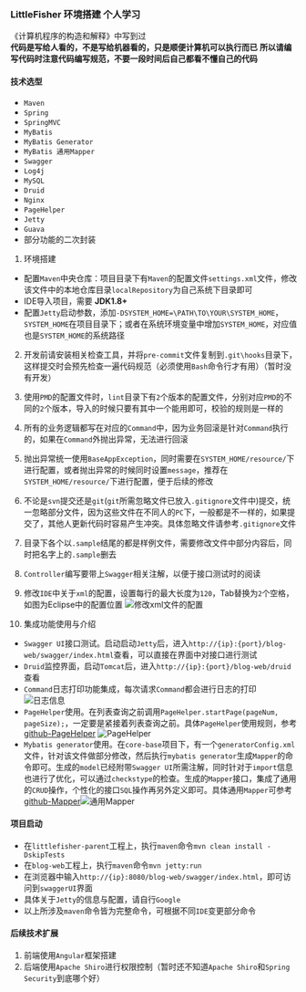### LittleFisher 环境搭建 个人学习
《计算机程序的构造和解释》中写到过  
**代码是写给人看的，不是写给机器看的，只是顺便计算机可以执行而已**
**所以请编写代码时注意代码编写规范，不要一段时间后自己都看不懂自己的代码**

#### 技术选型

 - `Maven`
 - `Spring`
 - `SpringMVC`
 - `MyBatis`
 - `MyBatis Generator`
 - `MyBatis 通用Mapper`
 - `Swagger`
 - `Log4j`
 - `MySQL`
 - `Druid`
 - `Nginx`
 - `PageHelper`
 - `Jetty`
 - `Guava`
 - 部分功能的二次封装

1. 环境搭建
  - 配置`Maven`中央仓库：项目目录下有`Maven`的配置文件`settings.xml`文件，修改该文件中的本地仓库目录`localRepository`为自己系统下目录即可
  - IDE导入项目，需要 **JDK1.8+**
  - 配置`Jetty`启动参数，添加`-DSYSTEM_HOME=\PATH\TO\YOUR\SYSTEM_HOME`，`SYSTEM_HOME`在项目目录下；或者在系统环境变量中增加`SYSTEM_HOME`，对应值也是`SYSTEM_HOME`的系统路径

2.  开发前请安装相关检查工具，并将`pre-commit`文件复制到`.git\hooks`目录下，这样提交时会预先检查一遍代码规范（必须使用`Bash`命令行才有用）（暂时没有开发）

3.  使用`PMD`的配置文件时，`lint`目录下有`2`个版本的配置文件，分别对应`PMD`的不同的`2`个版本，导入的时候只要有其中一个能用即可，校验的规则是一样的

4.  所有的业务逻辑都写在对应的`Command`中，因为业务回滚是针对`Command`执行的，如果在`Command`外抛出异常，无法进行回滚

5.  抛出异常统一使用`BaseAppException`，同时需要在`SYSTEM_HOME/resource/`下进行配置，或者抛出异常的时候同时设置`message`，推荐在`SYSTEM_HOME/resource/`下进行配置，便于后续的修改

6.  不论是`svn`提交还是`git`(`git`所需忽略文件已放入`.gitignore`文件中)提交，统一忽略部分文件，因为这些文件在不同人的`PC`下，一般都是不一样的，如果提交了，其他人更新代码时容易产生冲突。具体忽略文件请参考`.gitignore`文件

7.  目录下各个以`.sample`结尾的都是样例文件，需要修改文件中部分内容后，同时把名字上的`.sample`删去

8.  `Controller`编写要带上`Swagger`相关注解，以便于接口测试时的阅读

9.  修改`IDE`中关于`xml`的配置，设置每行的最大长度为`120`，Tab替换为`2`个空格，如图为Eclipse中的配置位置
![修改xml文件的配置][2]

10.  集成功能使用与介绍
  - `Swagger UI`接口测试。启动启动`Jetty`后，进入`http://{ip}:{port}/blog-web/swagger/index.html`查看，可以直接在界面中对接口进行测试
  - `Druid`监控界面，启动`Tomcat`后，进入`http://{ip}:{port}/blog-web/druid`查看
  - `Command`日志打印功能集成，每次请求`Command`都会进行日志的打印
![日志信息][3]
  - `PageHelper`使用。在列表查询之前调用`PageHelper.startPage(pageNum, pageSize);`，一定要是紧接着列表查询之前。具体`PageHelper`使用规则，参考[github-PageHelper][4]
![PageHelper][5]
  - `Mybatis generator`使用。在`core-base`项目下，有一个`generatorConfig.xml`文件，针对该文件做部分修改，然后执行`mybatis generator`生成`Mapper`的命令即可。生成的`model`已经附带`Swagger UI`所需注解，同时针对于`import`信息也进行了优化，可以通过`checkstype`的检查。生成的`Mapper`接口，集成了通用的`CRUD`操作，个性化的接口`SQL`操作再另外定义即可。具体通用`Mapper`可参考[github-Mapper][6]![通用Mapper][7]

#### 项目启动

 - 在`littlefisher-parent`工程上，执行`maven`命令`mvn clean install -DskipTests`
 - 在`blog-web`工程上，执行`maven`命令`mvn jetty:run`
 - 在浏览器中输入`http://{ip}:8080/blog-web/swagger/index.html`，即可访问到`swaggerUI`界面
 - 具体关于`Jetty`的信息与配置，请自行`Google`
 - 以上所涉及`maven`命令皆为完整命令，可根据不同`IDE`变更部分命令

#### 后续技术扩展

 1. 前端使用`Angular`框架搭建
 2. 后端使用`Apache Shiro`进行权限控制（暂时还不知道`Apache Shiro`和`Spring Security`到底哪个好）

  

  [1]: http://wx1.sinaimg.cn/large/7dde05d2gy1ffhi4mdb04j21kw0zmk4h.jpg
  [2]: http://wx4.sinaimg.cn/large/7dde05d2gy1fd64xlnke7j20ye0ye7b6.jpg
  [3]: http://wx1.sinaimg.cn/large/7dde05d2gy1ffhi1ry0prj21kw04tdla.jpg
  [4]: https://github.com/pagehelper/Mybatis-PageHelper
  [5]: http://wx1.sinaimg.cn/large/7dde05d2gy1ffhia4rac9j21hu106tgp.jpg
  [6]: https://github.com/litttlefisher/Mapper
  [7]: http://wx4.sinaimg.cn/large/7dde05d2gy1ffhin0d3epj21kw0zhwup.jpg